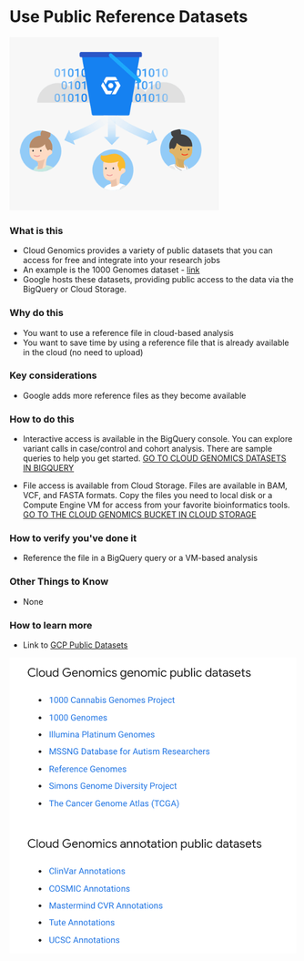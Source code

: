 # Use Public Reference Datasets

 [![gcp-genomics](/images/gcp-genomics.png)<!-- .element height="50%" width="50%" -->](https://cloud.google.com/genomics/docs/public-datasets/) 

### What is this
- Cloud Genomics provides a variety of public datasets that you can access for free and integrate into your research jobs
- An example is the 1000 Genomes dataset - [link](https://cloud.google.com/genomics/docs/public-datasets/1000-genomes)
- Google hosts these datasets, providing public access to the data via the BigQuery or Cloud Storage.


### Why do this
 - You want to use a reference file in cloud-based analysis
 - You want to save time by using a reference file that is already available in the cloud (no need to upload)

### Key considerations
 - Google adds more reference files as they become available

### How to do this
 - Interactive access is available in the BigQuery console. You can explore variant calls in case/control and cohort analysis. There are sample queries to help you get started. [GO TO CLOUD GENOMICS DATASETS IN BIGQUERY](https://bigquery.cloud.google.com/project/genomics-public-data)

 - File access is available from Cloud Storage. Files are available in BAM, VCF, and FASTA formats. Copy the files you need to local disk or a Compute Engine VM for access from your favorite bioinformatics tools. [GO TO THE CLOUD GENOMICS BUCKET IN CLOUD STORAGE](https://console.cloud.google.com/storage/genomics-public-data/)

### How to verify you've done it
 - Reference the file in a BigQuery query or a VM-based analysis

### Other Things to Know
 - None

### How to learn more
 - Link to [GCP Public Datasets](https://cloud.google.com/genomics/docs/public-datasets/)

 [![public-datasets](/images/public-datasets.png)](https://cloud.google.com/genomics/docs/public-datasets/)